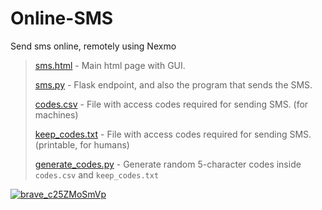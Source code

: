 # Online-SMS
Send sms online, remotely using Nexmo

>[sms.html](https://github.com/PiggyAwesome/Online-SMS/blob/main/sms.html) - Main html page with GUI.
>
>[sms.py](https://github.com/PiggyAwesome/Online-SMS/blob/main/sms.py) - Flask endpoint, and also the program that sends the SMS.
>
>[codes.csv](https://github.com/PiggyAwesome/Online-SMS/blob/main/codes.csv) - File with access codes required for sending SMS. (for machines)
>
>[keep_codes.txt](https://github.com/PiggyAwesome/Online-SMS/blob/main/keep_codes.txt) - File with access codes required for sending SMS. (printable, for humans) 
>
>[generate_codes.py](https://github.com/PiggyAwesome/Online-SMS/blob/main/generate_codes.py) - Generate random 5-character codes inside `codes.csv` and `keep_codes.txt`

[![brave_c25ZMoSmVp](https://user-images.githubusercontent.com/48888771/143265892-b70e063d-04bc-40d5-93ea-099bd6408b46.png)](https://github.com/PiggyAwesome/Online-SMS/blob/main/sms.html)
